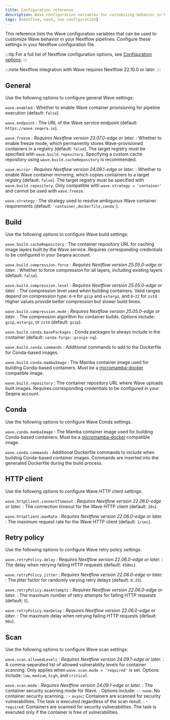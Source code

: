 ```yaml
---
title: Configuration reference
description: Wave configuration variables for customizing behavior in Nextflow pipelines
tags: [nextflow, wave, use configuration]
---
```


This reference lists the Wave configuration variables that can be used to customize Wave behavior in your Nextflow pipelines. Configure these settings in your Nextflow configuration file.

:::tip
For a full list of Nextflow configuration options, see [Configuration options](https://www.nextflow.io/docs/latest/reference/config.html).
:::

:::note
Nextflow integration with Wave requires Nextflow 22.10.0 or later.
:::

## General

Use the following options to configure general Wave settings:

`wave.enabled`
: Whether to enable Wave container provisioning for pipeline execution (default: `false`).

`wave.endpoint`
: The URL of the Wave service endpoint (default: `https://wave.seqera.io`).

`wave.freeze`
: _Requires Nextflow version 23.07.0-edge or later._
: Whether to enable freeze mode, which permanently stores Wave-provisioned containers in a registry (default: `false`).
  The target registry must be specified with `wave.build.repository`.
  Specifying a custom cache repository using `wave.build.cacheRepository` is recommended.

`wave.mirror`
: _Requires Nextflow version 24.09.1-edge or later._
: Whether to enable Wave container mirroring, which copies containers to a target registry (default: `false`).
  The target registry must be specified with `wave.build.repository`.
  Only compatible with `wave.strategy = 'container'` and cannot be used with `wave.freeze`.

`wave.strategy`
: The strategy used to resolve ambiguous Wave container requirements (default: `'container,dockerfile,conda'`).

## Build

Use the following options to configure Wave build settings:

`wave.build.cacheRepository`
: The container repository URL for caching image layers built by the Wave service.
  Requires corresponding credentials to be configured in your Seqera account.

`wave.build.compression.force`
: _Requires Nextflow version 25.05.0-edge or later._
: Whether to force compression for all layers, including existing layers (default: `false`).

`wave.build.compression.level`
: _Requires Nextflow version 25.05.0-edge or later._
: The compression level used when building containers. Valid ranges depend on compression type: `0`-`9` for `gzip` and `estargz`, and `0`-`22` for `zstd`. Higher values provide better compression but slower build times.

`wave.build.compression.mode`
: _Requires Nextflow version 25.05.0-edge or later._
: The compression algorithm for container builds. Options include: `gzip`, `estargz`, or `zstd` (default: `gzip`).

`wave.build.conda.basePackages`
: Conda packages to always include in the container (default: `conda-forge::procps-ng`).

`wave.build.conda.commands`
: Additional commands to add to the Dockerfile for Conda-based images.

`wave.build.conda.mambaImage`
: The Mamba container image used for building Conda-based containers.
  Must be a [micromamba-docker](https://github.com/mamba-org/micromamba-docker) compatible image.

`wave.build.repository`
: The container repository URL where Wave uploads built images.
  Requires corresponding credentials to be configured in your Seqera account.

## Conda

Use the following options to configure Wave Conda settings:

`wave.conda.mambaImage`
: The Mamba container image used for building Conda-based containers.
  Must be a [micromamba-docker](https://github.com/mamba-org/micromamba-docker) compatible image.

`wave.conda.commands`
: Additional Dockerfile commands to include when building Conda-based container images.
  Commands are inserted into the generated Dockerfile during the build process.

## HTTP client

Use the following options to configure Wave  HTTP client settings:

`wave.httpClient.connectTimeout`
: _Requires Nextflow version 22.06.0-edge or later._
: The connection timeout for the Wave HTTP client (default: `30s`).

`wave.httpClient.maxRate`
: _Requires Nextflow version 22.06.0-edge or later._
: The maximum request rate for the Wave HTTP client (default: `1/sec`).

## Retry policy

Use the following options to configure Wave retry policy settings:

`wave.retryPolicy.delay`
: _Requires Nextflow version 22.06.0-edge or later._
: The delay when retrying failing HTTP requests (default: `450ms`).

`wave.retryPolicy.jitter`
: _Requires Nextflow version 22.06.0-edge or later._
: The jitter factor for randomly varying retry delays (default: `0.25`).

`wave.retryPolicy.maxAttempts`
: _Requires Nextflow version 22.06.0-edge or later._
: The maximum number of retry attempts for failing HTTP requests (default: `5`).

`wave.retryPolicy.maxDelay`
: _Requires Nextflow version 22.06.0-edge or later._
: The maximum delay when retrying failing HTTP requests (default: `90s`).

## Scan

Use the following options to configure Wave scan settings:

`wave.scan.allowedLevels`
: _Requires Nextflow version 24.09.1-edge or later._
: A comma-separated list of allowed vulnerability levels for container scanning. Only applies when `wave.scan.mode = 'required'` is set.
  Options include: `low`, `medium`, `high`, and `critical`.

`wave.scan.mode`
: _Requires Nextflow version 24.09.1-edge or later._
: The container security scanning mode for Wave.
: Options include:
: - `none`: No container security scanning.
: - `async`: Containers are scanned for security vulnerabilities. The task is executed regardless of the scan result.
: - `required`: Containers are scanned for security vulnerabilities. The task is executed only if the container is free of vulnerabilities.
